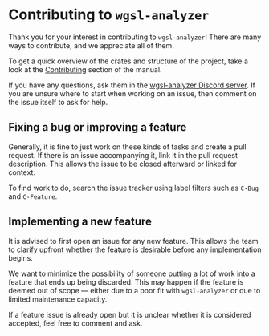 # Contributing to `wgsl-analyzer`

Thank you for your interest in contributing to `wgsl-analyzer`!
There are many ways to contribute, and we appreciate all of them.

To get a quick overview of the crates and structure of the project,
take a look at the [Contributing] section of the manual.

If you have any questions, ask them in the [wgsl-analyzer Discord server].
If you are unsure where to start when working on an issue, then comment on the issue itself to ask for help.

## Fixing a bug or improving a feature

Generally, it is fine to just work on these kinds of tasks and create a pull request.
If there is an issue accompanying it, link it in the pull request description.
This allows the issue to be closed afterward or linked for context.

To find work to do, search the issue tracker using label filters such as `C-Bug` and `C-Feature`.

## Implementing a new feature

It is advised to first open an issue for any new feature.
This allows the team to clarify upfront whether the feature is desirable before any implementation begins.

We want to minimize the possibility of someone putting a lot of work into a feature that ends up being discarded.
This may happen if the feature is deemed out of scope — either due to a poor fit with `wgsl-analyzer` or due to limited maintenance capacity.

If a feature issue is already open but it is unclear whether it is considered accepted, feel free to comment and ask.

[Contributing]: https://wgsl-analyzer.github.io/book/contributing
[wgsl-analyzer Discord server]: https://discord.gg/3QUGyyz984
